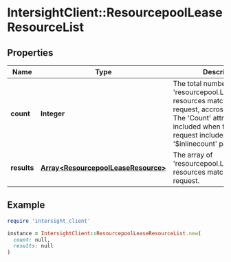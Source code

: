 # IntersightClient::ResourcepoolLeaseResourceList

## Properties

| Name | Type | Description | Notes |
| ---- | ---- | ----------- | ----- |
| **count** | **Integer** | The total number of &#39;resourcepool.LeaseResource&#39; resources matching the request, accross all pages. The &#39;Count&#39; attribute is included when the HTTP GET request includes the &#39;$inlinecount&#39; parameter. | [optional] |
| **results** | [**Array&lt;ResourcepoolLeaseResource&gt;**](ResourcepoolLeaseResource.md) | The array of &#39;resourcepool.LeaseResource&#39; resources matching the request. | [optional] |

## Example

```ruby
require 'intersight_client'

instance = IntersightClient::ResourcepoolLeaseResourceList.new(
  count: null,
  results: null
)
```

